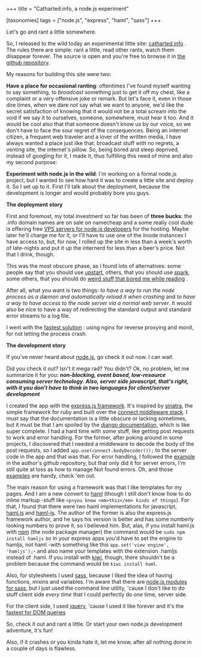+++
title = "Catharted.info, a node.js experiment"

[taxonomies]
tags =  ["node.js", "express", "haml", "sass"]
+++

Let's go and rant a little somewhere.

So, I released to the wild today an experimental little site: [catharted info](http://www.catharted.info) . The rules there are simple: rant a little, read other rants, watch them disappear forever. The source is open and you're free to browse it in [the github repository](http://github.com/lfborjas/catharted).

<!-- more -->


My reasons for building this site were two: 

**Have a place for occasional ranting**: oftentimes I've found myself wanting to say something, to *broadcast* something just to get it off my chest, like a complaint or a very offensive joke or remark. But let's face it, even in those dire times, when we dare not say what we want to anyone, we'd like the secret satisfaction of knowing that it would not be a total scream into the void if we say it to ourselves, someone, somewhere, must hear it too. And it would be cool also that that someone doesn't know us by our voice, so we don't have to face the sour regret of the consequences. 
Being an internet citizen, a frequent web traveler and a lover of the written media, I have always wanted a place just like that: broadcast stuff with no regrets, a venting site, the internet's pillow. So, being bored and sleep deprived, instead of googling for it, I made it, thus fulfilling this need of mine and also my second purpose:

**Experiment with node.js in the wild**: I'm working on a formal node.js project, but I wanted to see how hard it was to create a little site and deploy it. So I set up to it. First I'll talk about the deployment, because the development is longer and would probably bore you guys.

**The deployment story**

First and foremost, my total investment so far has been of **three bucks**: the .info domain names are on sale on namecheap and a some really cool dude is offering free [VPS servers for node.js developers](http://blog.nodejshost.com/) for the hosting. Maybe later he'll charge me for it, or I'll have to use one of the linode instances I have access to, but, for now, I rolled up the site in less than a week's worth of late-nights and put it up the internerd for less than a beer's price. Not that I drink, though.

This was the most obscure phase, as I found lots of alternatives: some people say that you should use [upstart](http://howtonode.org/deploying-node-upstart-monit), others, that you should use [spark](http://howtonode.org/deploying-node-with-spark), some others, that you should do [weird stuff that bored me while reading](http://bigbangtechnology.com/post/installation_configuration_deployment_node.js_applications_on_media_temple) . 

After all, what you want is two things:  _to have a way to run the node process as a dæmon and automatically reload it when crashing_ and _to have a way to have access to the node server via a normal web server_. It would also be nice to have a way of redirecting the standard output and standard error streams to a log file. 

I went with the [fastest solution](http://dailyjs.com/2010/03/15/hosting-nodejs-apps/) : using nginx for reverse proxying and monit, for not letting the process crash.

**The development story**


If you've never heard about [node.js](http://nodejs.org/), go check it out now. I can wait. 

Did you check it out? Isn't it mega rad? You didn't? Ok, no problem, let me summarize it for you: ___non-blocking, event based, low-resource consuming server technology. Also, server side javascript, that's right, with it you don't have to think in two languages for client/server development___

I created  the app with the [express.js framework](http://expressjs.com/). It's inspired by [sinatra](http://www.sinatrarb.com/), the simple framework for ruby and built over the [connect middleware stack](http://senchalabs.github.com/connect/). I must say that the documentation is a little obscure or lacking sometimes, but it must be that I am spoiled by the [django documentation](http://docs.djangoproject.com/en/1.2/), which is like super complete. I had a hard time with some stuff, like getting post requests to work and error handling. For the former, after poking around in some projects, I discovered that I needed a middleware to decode the body of the post requests, so I added `app.use(connect.bodyDecoder());` to the server code in the app and that was that. For error handling, I followed the [example](http://github.com/visionmedia/express/blob/master/examples/pages/app.js) in the author's github repository, but that only did it for server errors, I'm still quite at loss as how to manage Not found errors. Oh, and those [examples](http://github.com/visionmedia/express/tree/master/examples) are handy, check 'em out.

The main reason for using a framework was that I like templates for my pages. And I am a new convert to [haml](http://haml-lang.com/) (though I still don't know how to do inline markup -stuff like `<p>you know <em>this</em> kinds of things`). For that, I found that there were two haml implementations for javascript, [haml.js](http://github.com/visionmedia/haml.js) and [haml-js](http://github.com/creationix/haml-js). The author of the former is also the express.js framework author, and he says his version is better and has some numberly looking numbers to prove it, so I believed him. But, alas, if you install haml.js with [npm](http://github.com/isaacs/npm) (the node package manager) the command would be `sudo npm install hamljs` so in your express apps you'd have to set the engine to hamljs, not haml -with something like this `app.set('view engine', 'hamljs');`- and also name your templates with the extension .hamljs instead of .haml. If you install with [kiwi](http://github.com/visionmedia/kiwi), though, there shouldn't be a problem because the command would be `kiwi install haml`.

Also, for stylesheets I used [sass](http://sass-lang.com/), because I liked the idea of having functions, mixins  and variables. I'm aware that there are [node.js modules for sass](http://github.com/visionmedia/sass.js/tree/), but I just used the command line utility, 'cause I don't like to do stuff client side *every time* that I could perfectly do *one* time, server side.

For the client side, I used [jquery](http://jquery.com/), 'cause I used it like forever and it's the [fastest for DOM queries](http://mootools.net/slickspeed/)


So, check it out and rant a little. Or start your own node.js development adventure, it's fun!

Also, if it crashes or you kinda hate it, let me know, after all nothing done in a couple of days is flawless.
